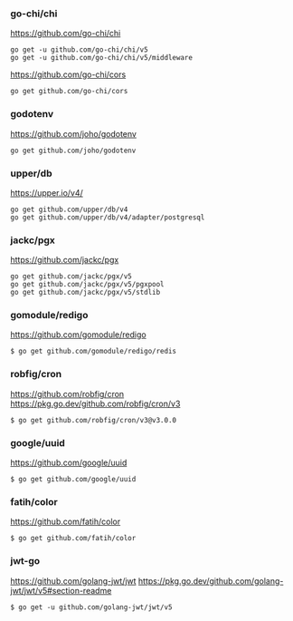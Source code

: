 ### go-chi/chi

https://github.com/go-chi/chi

    go get -u github.com/go-chi/chi/v5
    go get -u github.com/go-chi/chi/v5/middleware

https://github.com/go-chi/cors

    go get github.com/go-chi/cors

<!-- --------------------------------------------------------------- -->

### godotenv

https://github.com/joho/godotenv

    go get github.com/joho/godotenv


<!-- --------------------------------------------------------------- -->

### upper/db


https://upper.io/v4/    

    go get github.com/upper/db/v4
    go get github.com/upper/db/v4/adapter/postgresql

<!-- --------------------------------------------------------------- -->

### jackc/pgx

https://github.com/jackc/pgx

    go get github.com/jackc/pgx/v5
    go get github.com/jackc/pgx/v5/pgxpool
	go get github.com/jackc/pgx/v5/stdlib

<!-- --------------------------------------------------------------- -->

### gomodule/redigo

https://github.com/gomodule/redigo

    $ go get github.com/gomodule/redigo/redis

<!-- --------------------------------------------------------------- -->

### robfig/cron

https://github.com/robfig/cron
https://pkg.go.dev/github.com/robfig/cron/v3

    $ go get github.com/robfig/cron/v3@v3.0.0


<!-- --------------------------------------------------------------- -->

### google/uuid

https://github.com/google/uuid

    $ go get github.com/google/uuid

<!-- --------------------------------------------------------------- -->

### fatih/color

https://github.com/fatih/color

    $ go get github.com/fatih/color

<!-- --------------------------------------------------------------- -->

### jwt-go

https://github.com/golang-jwt/jwt
https://pkg.go.dev/github.com/golang-jwt/jwt/v5#section-readme

    $ go get -u github.com/golang-jwt/jwt/v5